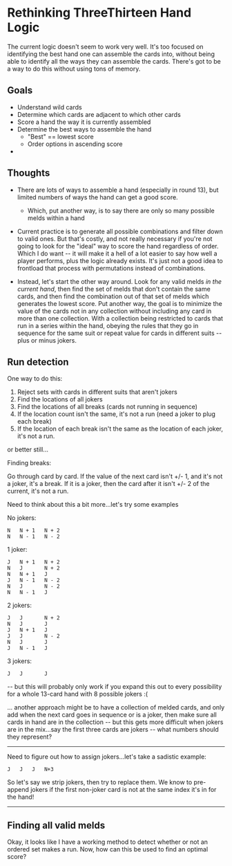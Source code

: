 Rethinking ThreeThirteen Hand Logic
=================================

The current logic doesn't seem to work very well. It's too focused on identifying the best hand one can assemble the cards into, without being able to identify all the ways they can assemble the cards. There's got to be a way to do this without using tons of memory.

Goals
-----

* Understand wild cards
* Determine which cards are adjacent to which other cards
* Score a hand the way it is currently assembled
* Determine the best ways to assemble the hand
	* "Best" == lowest score
	* Order options in ascending score
*

Thoughts
--------

* There are lots of ways to assemble a hand (especially in round 13), but limited numbers of ways the hand can get a good score.
	* Which, put another way, is to say there are only so many possible melds within a hand

* Current practice is to generate all possible combinations and filter down to valid ones. But that's costly, and not really necessary if you're not going to look for the "ideal" way to score the hand regardless of order. Which I do want -- it will make it a hell of a lot easier to say how well a player performs, plus the logic already exists. It's just not a good idea to frontload that process with permutations instead of combinations.

* Instead, let's start the other way around. Look for any valid melds *in the current hand*, then find the set of melds that don't contain the same cards, and then find the combination out of that set of melds which generates the lowest score. Put another way, the goal is to minimize the value of the cards not in any collection without including any card in more than one collection. With a collection being restricted to cards that run in a series within the hand, obeying the rules that they go in sequence for the same suit or repeat value for cards in different suits -- plus or minus jokers.

Run detection
-------------
One way to do this:

1. Reject sets with cards in different suits that aren't jokers
2. Find the locations of all jokers
3. Find the locations of all breaks (cards not running in sequence)
4. If the location count isn't the same, it's not a run (need a joker to plug each break)
5. If the location of each break isn't the same as the location of each joker, it's not a run.

or better still...

Finding breaks:

Go through card by card. If the value of the next card isn't +/- 1, and it's not a joker, it's a break. If it is a joker, then the card after it isn't +/- 2 of the current, it's not a run.


Need to think about this a bit more...let's try some examples

No jokers:

	N	N + 1	N + 2
	N	N -	1	N - 2

1 joker:

	J	N + 1	N + 2
	N	J		N + 2
	N	N + 1	J
	J	N - 1	N - 2
	N	J		N - 2
	N	N - 1	J

2 jokers:

	J	J		N + 2
	N	J		J
	J	N + 1	J
	J	J		N - 2
	N	J		J
	J	N - 1	J

3 jokers:

	J	J		J

-- but this will probably only work if you expand this out to every possibility for a whole 13-card hand with 8 possible jokers :(

... another approach might be to have a collection of melded cards, and only add when the next card goes in sequence or is a joker, then make sure all cards in hand are in the collection -- but this gets more difficult when jokers are in the mix...say the first three cards are jokers -- what numbers should they represent?

---

Need to figure out how to assign jokers...let's take a sadistic example:

	J	J	J	N+3

So let's say we strip jokers, then try to replace them. We know to pre-append jokers if the first non-joker card is not at the same index it's in for the hand!

---


Finding all valid melds
-----------------------

Okay, it looks like I have a working method to detect whether or not an ordered set makes a run. Now, how can this be used to find an optimal score?

